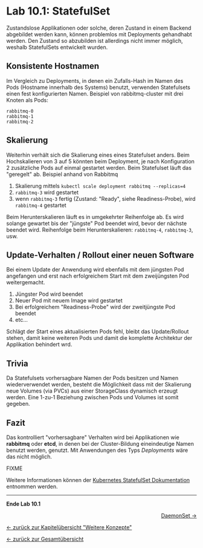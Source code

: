 # Lab 10.1: StatefulSet

Zustandslose Applikationen oder solche, deren Zustand in einem Backend abgebildet werden kann, können problemlos mit Deployments gehandhabt werden. Den Zustand so abzubilden ist allerdings nicht immer möglich, weshalb StatefulSets entwickelt wurden. 

## Konsistente Hostnamen
Im Vergleich zu Deployments, in denen ein Zufalls-Hash im Namen des Pods (Hostname innerhalb des Systems) benutzt, verwenden Statefulsets einen fest konfigurierten Namen.
Beispiel von rabbitmq-cluster mit drei Knoten als Pods:

```
rabbitmq-0
rabbitmq-1
rabbitmq-2
```

## Skalierung
Weiterhin verhält sich die Skalierung eines eines Statefulset anders. Beim Hochskalieren von 3 auf 5 könnten beim Deployment, je nach Konfiguration 2 zusätzliche Pods auf einmal gestartet werden. Beim Statefulset läuft das "geregelt" ab.
Beispiel anhand von Rabbitmq

1. Skalierung mittels `kubectl scale deployment rabbitmq --replicas=4`
1. `rabbitmq-3` wird gestartet
1. wenn `rabbitmq-3` fertig (Zustand: "Ready", siehe Readiness-Probe), wird `rabbitmq-4` gestartet

Beim Herunterskalieren läuft es in umgekehrter Reihenfolge ab. Es wird solange gewartet bis der "jüngste" Pod beendet wird, bevor der nächste beendet wird.
Reihenfolge beim Herunterskalieren: `rabbitmq-4`, `rabbitmq-3`, usw.


## Update-Verhalten / Rollout einer neuen Software
Bei einem Update der Anwendung wird ebenfalls mit dem jüngsten Pod angefangen und erst nach erfolgreichem Start mit dem zweijüngsten Pod weitergemacht.

1. Jüngster Pod wird beendet
1. Neuer Pod mit neuem Image wird gestartet
1. Bei erfolgreichem "Readiness-Probe" wird der zweitjüngste Pod beendet
1. etc...

Schlägt der Start eines aktualisierten Pods fehl, bleibt das Update/Rollout stehen, damit keine weiteren Pods und damit die komplette Architektur der Applikation behindert wrd.

## Trivia
Da Statefulsets vorhersagbare Namen der Pods besitzen und Namen wiederverwendet werden, besteht die Möglichkeit dass mit der Skalierung neue Volumes (via PVCs) aus einer StorageClass dynamisch erzeugt werden.
Eine 1-zu-1 Beziehung zwischen Pods und Volumes ist somit gegeben.

## Fazit
Das kontrolliert "vorhersagbare" Verhalten wird bei Applikationen wie __rabbitmq__ oder __etcd__, in denen bei der Cluster-Bildung eineindeutige Namen benutzt werden, genutzt. Mit Anwendungen des Typs *Deployments* wäre das nicht möglich.


FIXME

Weitere Informationen können der [Kubernetes StatefulSet Dokumentation](https://kubernetes.io/docs/concepts/workloads/controllers/statefulset/) entnommen werden.

---

**Ende Lab 10.1**

<p width="100px" align="right"><a href="10_2_daemonset.md">DaemonSet →</a></p>

[← zurück zur Kapitelübersicht "Weitere Konzepte"](10_additional_concepts.md)

[← zurück zur Gesamtübersicht](../README.md)
